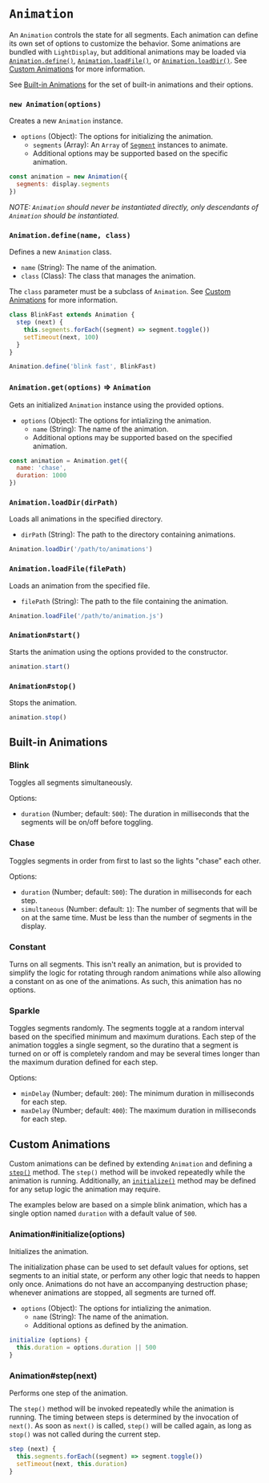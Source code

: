 # `Animation`

An `Animation` controls the state for all segments. Each animation can define its own set of options to customize the behavior. Some animations are bundled with `LightDisplay`, but additional animations may be loaded via [`Animation.define()`](#animationdefinename-class), [`Animation.loadFile()`](#animationloadfilefilepath), or [`Animation.loadDir()`](#animationloaddirdirpath). See [Custom Animations](#custom-animations) for more information.

See [Built-in Animations](#built-in-animations) for the set of built-in animations and their options.

### `new Animation(options)`

Creates a new `Animation` instance.

* `options` (Object): The options for initializing the animation.
  * `segments` (Array): An `Array` of [`Segment`](segment.md) instances to animate.
  * Additional options may be supported based on the specific animation.

```js
const animation = new Animation({
  segments: display.segments
})
```

*NOTE: `Animation` should never be instantiated directly, only descendants of `Animation` should be instantiated.*

### `Animation.define(name, class)`

Defines a new `Animation` class.

* `name` (String): The name of the animation.
* `class` (Class): The class that manages the animation.

The `class` parameter must be a subclass of `Animation`. See [Custom Animations](#custom-animations) for more information.

```js
class BlinkFast extends Animation {
  step (next) {
    this.segments.forEach((segment) => segment.toggle())
    setTimeout(next, 100)
  }
}

Animation.define('blink fast', BlinkFast)
```

### `Animation.get(options)` => `Animation`

Gets an initialized `Animation` instance using the provided options.

* `options` (Object): The options for intializing the animation.
  * `name` (String): The name of the animation.
  * Additional options may be supported based on the specified animation.

```js
const animation = Animation.get({
  name: 'chase',
  duration: 1000
})
```

### `Animation.loadDir(dirPath)`

Loads all animations in the specified directory.

* `dirPath` (String): The path to the directory containing animations.

```js
Animation.loadDir('/path/to/animations')
```

### `Animation.loadFile(filePath)`

Loads an animation from the specified file.

* `filePath` (String): The path to the file containing the animation.

```js
Animation.loadFile('/path/to/animation.js')
```

### `Animation#start()`

Starts the animation using the options provided to the constructor.

```js
animation.start()
```

### `Animation#stop()`

Stops the animation.

```js
animation.stop()
```

## Built-in Animations

### Blink

Toggles all segments simultaneously.

Options:
* `duration` (Number; default: `500`): The duration in milliseconds that the segments will be on/off before toggling.

### Chase

Toggles segments in order from first to last so the lights "chase" each other.

Options:
* `duration` (Number; default: `500`): The duration in milliseconds for each step.
* `simultaneous` (Number: default: `1`): The number of segments that will be on at the same time. Must be less than the number of segments in the display.

### Constant

Turns on all segments. This isn't really an animation, but is provided to simplify the logic for rotating through random animations while also allowing a constant on as one of the animations. As such, this animation has no options.

### Sparkle

Toggles segments randomly. The segments toggle at a random interval based on the specified minimum and maximum durations. Each step of the animation toggles a single segment, so the duratino that a segment is turned on or off is completely random and may be several times longer than the maximum duration defined for each step.

Options:
* `minDelay` (Number; default: `200`): The minimum duration in milliseconds for each step.
* `maxDelay` (Number; default: `400`): The maximum duration in milliseconds for each step.

## Custom Animations

Custom animations can be defined by extending `Animation` and defining a [`step()`](#animationstepnext) method. The `step()` method will be invoked repeatedly while the animation is running. Additionally, an [`initialize()`](#animationinitializeoptions) method may be defined for any setup logic the animation may require.

The examples below are based on a simple blink animation, which has a single option named `duration` with a default value of `500`.

### Animation#initialize(options)

Initializes the animation.

The initialization phase can be used to set default values for options, set segments to an initial state, or perform any other logic that needs to happen only once. Animations do not have an accompanying destruction phase; whenever animations are stopped, all segments are turned off.

* `options` (Object): The options for intializing the animation.
  * `name` (String): The name of the animation.
  * Additional options as defined by the animation.

```js
initialize (options) {
  this.duration = options.duration || 500
}
```

### Animation#step(next)

Performs one step of the animation.

The `step()` method will be invoked repeatedly while the animation is running. The timing between steps is determined by the invocation of `next()`. As soon as `next()` is called, `step()` will be called again, as long as `stop()` was not called during the current step.

```js
step (next) {
  this.segments.forEach((segment) => segment.toggle())
  setTimeout(next, this.duration)
}
```
